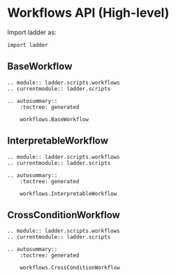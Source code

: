 # Workflows API (High-level)

Import ladder as:

```
import ladder
```

## BaseWorkflow

```{eval-rst}
.. module:: ladder.scripts.workflows
.. currentmodule:: ladder.scripts

.. autosummary::
    :toctree: generated

    workflows.BaseWorkflow
```


## InterpretableWorkflow

```{eval-rst}
.. module:: ladder.scripts.workflows
.. currentmodule:: ladder.scripts

.. autosummary::
    :toctree: generated

    workflows.InterpretableWorkflow
```


## CrossConditionWorkflow

```{eval-rst}
.. module:: ladder.scripts.workflows
.. currentmodule:: ladder.scripts

.. autosummary::
    :toctree: generated

    workflows.CrossConditionWorkflow
```

